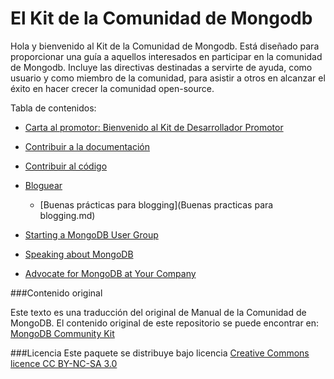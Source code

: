 El Kit de la Comunidad de Mongodb
====================================

Hola y bienvenido al Kit de la Comunidad de Mongodb. Está diseñado para proporcionar una guía a aquellos interesados en participar en la comunidad de Mongodb. Incluye las directivas destinadas a servirte de ayuda, como usuario y como miembro de la comunidad, para asistir a otros en alcanzar el éxito en hacer crecer la comunidad
open-source.

Tabla de contenidos:

* [Carta al promotor: Bienvenido al Kit de Desarrollador Promotor](Una%20carta%20al%20promotor.md)
* [Contribuir a la documentación](Contribuir%20a%20la%20documentaci%C3%B3n.md)
* [Contribuir al código](Contribuir%20al%20Codigo.md)


* [Bloguear](Bloguear.md)
  * [Buenas prácticas para blogging](Buenas practicas para blogging.md)
* [Starting a MongoDB User Group](MongoDB%20User%20Groups.md)
* [Speaking about MongoDB](Speaking%20About%20MongoDB.md)
* [Advocate for MongoDB at Your Company](At%20Your%20Company.md)


###Contenido original

Este texto es una traducción del original de Manual de la Comunidad de MongoDB.
El contenido original de este repositorio se puede encontrar en:
[MongoDB Community Kit](https://github.com/FrancescaK/MongoDB_Community_Kit)

###Licencia
Este paquete se distribuye bajo licencia [Creative Commons licence CC BY-NC-SA 3.0](http://creativecommons.org/licenses/by-nc-sa/3.0/)
